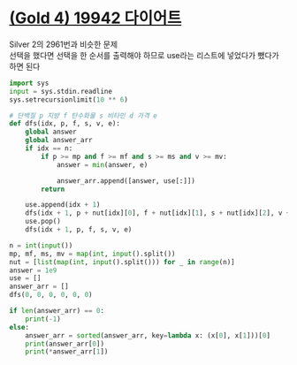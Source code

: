 # [(Gold 4) 19942 다이어트](https://www.acmicpc.net/problem/19942)

Silver 2의 2961번과 비슷한 문제  
선택을 했다면 선택을 한 순서를 출력해야 하므로 use라는 리스트에 넣었다가 뺐다가 하면 된다

```python
import sys
input = sys.stdin.readline
sys.setrecursionlimit(10 ** 6)

# 단백질 p 지방 f 탄수화물 s 비타민 d 가격 e
def dfs(idx, p, f, s, v, e):
    global answer
    global answer_arr
    if idx == n:
        if p >= mp and f >= mf and s >= ms and v >= mv:
            answer = min(answer, e)

            answer_arr.append([answer, use[:]])
        return

    use.append(idx + 1)
    dfs(idx + 1, p + nut[idx][0], f + nut[idx][1], s + nut[idx][2], v + nut[idx][3], e + nut[idx][4])
    use.pop()
    dfs(idx + 1, p, f, s, v, e)

n = int(input())
mp, mf, ms, mv = map(int, input().split())
nut = [list(map(int, input().split())) for _ in range(n)]
answer = 1e9
use = []
answer_arr = []
dfs(0, 0, 0, 0, 0, 0)

if len(answer_arr) == 0:
    print(-1)
else:
    answer_arr = sorted(answer_arr, key=lambda x: (x[0], x[1]))[0]
    print(answer_arr[0])
    print(*answer_arr[1])
```

